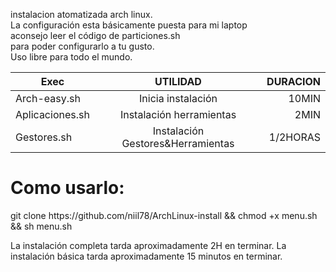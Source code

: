 instalacion atomatizada arch linux.                      
La configuración esta básicamente puesta para mi laptop        
aconsejo leer el código de particiones.sh                  
para poder configurarlo a tu gusto.                              
Uso libre para todo el mundo.

| Exec             | UTILIDAD                          | DURACION |
| ---------------- |:---------------------------------:| --------:|
| Arch-easy.sh     | Inicia instalación                | 10MIN    |
| Aplicaciones.sh  | Instalación herramientas          | 2MIN     |
| Gestores.sh      | Instalación Gestores&Herramientas | 1/2HORAS |


<h1>Como usarlo:</h1>
git clone https://github.com/niil78/ArchLinux-install && chmod +x menu.sh && sh menu.sh

La instalación completa tarda aproximadamente 2H en terminar.
La instalación básica tarda aproximadamente 15 minutos en terminar.
